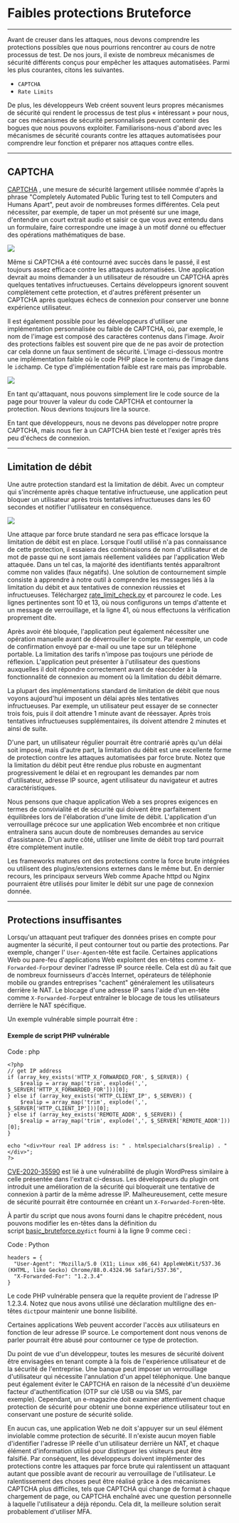 Faibles protections Bruteforce
==============================

* * * * *

Avant de creuser dans les attaques, nous devons comprendre les protections possibles que nous pourrions rencontrer au cours de notre processus de test. De nos jours, il existe de nombreux mécanismes de sécurité différents conçus pour empêcher les attaques automatisées. Parmi les plus courantes, citons les suivantes.

-   `CAPTCHA`
-   `Rate Limits`

De plus, les développeurs Web créent souvent leurs propres mécanismes de sécurité qui rendent le processus de test plus « intéressant » pour nous, car ces mécanismes de sécurité personnalisés peuvent contenir des bogues que nous pouvons exploiter. Familiarisons-nous d'abord avec les mécanismes de sécurité courants contre les attaques automatisées pour comprendre leur fonction et préparer nos attaques contre elles.

* * * * *

CAPTCHA
-------

[CAPTCHA](https://en.wikipedia.org/wiki/CAPTCHA) , une mesure de sécurité largement utilisée nommée d'après la phrase "Completely Automated Public Turing test to tell Computers and Humans Apart", peut avoir de nombreuses formes différentes. Cela peut nécessiter, par exemple, de taper un mot présenté sur une image, d'entendre un court extrait audio et saisir ce que vous avez entendu dans un formulaire, faire correspondre une image à un motif donné ou effectuer des opérations mathématiques de base.

![](https://academy.hackthebox.com/storage/modules/80/07-captcha_math-small.png)

Même si CAPTCHA a été contourné avec succès dans le passé, il est toujours assez efficace contre les attaques automatisées. Une application devrait au moins demander à un utilisateur de résoudre un CAPTCHA après quelques tentatives infructueuses. Certains développeurs ignorent souvent complètement cette protection, et d'autres préfèrent présenter un CAPTCHA après quelques échecs de connexion pour conserver une bonne expérience utilisateur.

Il est également possible pour les développeurs d'utiliser une implémentation personnalisée ou faible de CAPTCHA, où, par exemple, le nom de l'image est composé des caractères contenus dans l'image. Avoir des protections faibles est souvent pire que de ne pas avoir de protection car cela donne un faux sentiment de sécurité. L'image ci-dessous montre une implémentation faible où le code PHP place le contenu de l'image dans le `id`champ. Ce type d'implémentation faible est rare mais pas improbable.

![](https://academy.hackthebox.com/storage/modules/80/06-captcha_id.png)

En tant qu'attaquant, nous pouvons simplement lire le code source de la page pour trouver la valeur du code CAPTCHA et contourner la protection. Nous devrions toujours lire la source.

En tant que développeurs, nous ne devons pas développer notre propre CAPTCHA, mais nous fier à un CAPTCHA bien testé et l'exiger après très peu d'échecs de connexion.

* * * * *

Limitation de débit
-------------------

Une autre protection standard est la limitation de débit. Avec un compteur qui s'incrémente après chaque tentative infructueuse, une application peut bloquer un utilisateur après trois tentatives infructueuses dans les 60 secondes et notifier l'utilisateur en conséquence.

![](https://academy.hackthebox.com/storage/modules/80/06-rate_limit.png)

Une attaque par force brute standard ne sera pas efficace lorsque la limitation de débit est en place. Lorsque l'outil utilisé n'a pas connaissance de cette protection, il essaiera des combinaisons de nom d'utilisateur et de mot de passe qui ne sont jamais réellement validées par l'application Web attaquée. Dans un tel cas, la majorité des identifiants tentés apparaîtront comme non valides (faux négatifs). Une solution de contournement simple consiste à apprendre à notre outil à comprendre les messages liés à la limitation du débit et aux tentatives de connexion réussies et infructueuses. Téléchargez [rate_limit_check.py](https://academy.hackthebox.com/storage/modules/80/scripts/rate_limit_check_py.txt) et parcourez le code. Les lignes pertinentes sont 10 et 13, où nous configurons un temps d'attente et un message de verrouillage, et la ligne 41, où nous effectuons la vérification proprement dite.

Après avoir été bloquée, l'application peut également nécessiter une opération manuelle avant de déverrouiller le compte. Par exemple, un code de confirmation envoyé par e-mail ou une tape sur un téléphone portable. La limitation des tarifs n'impose pas toujours une période de réflexion. L'application peut présenter à l'utilisateur des questions auxquelles il doit répondre correctement avant de réaccéder à la fonctionnalité de connexion au moment où la limitation du débit démarre.

La plupart des implémentations standard de limitation de débit que nous voyons aujourd'hui imposent un délai après `N`les tentatives infructueuses. Par exemple, un utilisateur peut essayer de se connecter trois fois, puis il doit attendre 1 minute avant de réessayer. Après trois tentatives infructueuses supplémentaires, ils doivent attendre 2 minutes et ainsi de suite.

D'une part, un utilisateur régulier pourrait être contrarié après qu'un délai soit imposé, mais d'autre part, la limitation du débit est une excellente forme de protection contre les attaques automatisées par force brute. Notez que la limitation du débit peut être rendue plus robuste en augmentant progressivement le délai et en regroupant les demandes par nom d'utilisateur, adresse IP source, agent utilisateur du navigateur et autres caractéristiques.

Nous pensons que chaque application Web a ses propres exigences en termes de convivialité et de sécurité qui doivent être parfaitement équilibrées lors de l'élaboration d'une limite de débit. L'application d'un verrouillage précoce sur une application Web encombrée et non critique entraînera sans aucun doute de nombreuses demandes au service d'assistance. D'un autre côté, utiliser une limite de débit trop tard pourrait être complètement inutile.

Les frameworks matures ont des protections contre la force brute intégrées ou utilisent des plugins/extensions externes dans le même but. En dernier recours, les principaux serveurs Web comme Apache httpd ou Nginx pourraient être utilisés pour limiter le débit sur une page de connexion donnée.

* * * * *

Protections insuffisantes
-------------------------

Lorsqu'un attaquant peut trafiquer des données prises en compte pour augmenter la sécurité, il peut contourner tout ou partie des protections. Par exemple, changer l' `User-Agent`en-tête est facile. Certaines applications Web ou pare-feu d'applications Web exploitent des en-têtes comme `X-Forwarded-For`pour deviner l'adresse IP source réelle. Cela est dû au fait que de nombreux fournisseurs d'accès Internet, opérateurs de téléphonie mobile ou grandes entreprises "cachent" généralement les utilisateurs derrière le NAT. Le blocage d'une adresse IP sans l'aide d'un en-tête comme `X-Forwarded-For`peut entraîner le blocage de tous les utilisateurs derrière le NAT spécifique.

Un exemple vulnérable simple pourrait être :

#### Exemple de script PHP vulnérable

Code : php

```
<?php
// get IP address
if (array_key_exists('HTTP_X_FORWARDED_FOR', $_SERVER)) {
	$realip = array_map('trim', explode(',', $_SERVER['HTTP_X_FORWARDED_FOR']))[0];
} else if (array_key_exists('HTTP_CLIENT_IP', $_SERVER)) {
	$realip = array_map('trim', explode(',', $_SERVER['HTTP_CLIENT_IP']))[0];
} else if (array_key_exists('REMOTE_ADDR', $_SERVER)) {
	$realip = array_map('trim', explode(',', $_SERVER['REMOTE_ADDR']))[0];
}

echo "<div>Your real IP address is: " . htmlspecialchars($realip) . "</div>";
?>

```

[CVE-2020-35590](https://nvd.nist.gov/vuln/detail/CVE-2020-35590) est lié à une vulnérabilité de plugin WordPress similaire à celle présentée dans l'extrait ci-dessus. Les développeurs du plugin ont introduit une amélioration de la sécurité qui bloquerait une tentative de connexion à partir de la même adresse IP. Malheureusement, cette mesure de sécurité pourrait être contournée en créant un `X-Forwarded-For`en-tête.

À partir du script que nous avons fourni dans le chapitre précédent, nous pouvons modifier les en-têtes dans la définition du script [basic_bruteforce.py](https://academy.hackthebox.com/storage/modules/80/scripts/basic_bruteforce_py.txt)`dict` fourni à la ligne 9 comme ceci :

Code : Python

```
headers = {
  "User-Agent": "Mozilla/5.0 (X11; Linux x86_64) AppleWebKit/537.36 (KHTML, like Gecko) Chrome/88.0.4324.96 Safari/537.36",
  "X-Forwarded-For": "1.2.3.4"
}

```

Le code PHP vulnérable pensera que la requête provient de l'adresse IP 1.2.3.4. Notez que nous avons utilisé une déclaration multiligne des en-têtes `dict`pour maintenir une bonne lisibilité.

Certaines applications Web peuvent accorder l'accès aux utilisateurs en fonction de leur adresse IP source. Le comportement dont nous venons de parler pourrait être abusé pour contourner ce type de protection.

Du point de vue d'un développeur, toutes les mesures de sécurité doivent être envisagées en tenant compte à la fois de l'expérience utilisateur et de la sécurité de l'entreprise. Une banque peut imposer un verrouillage d'utilisateur qui nécessite l'annulation d'un appel téléphonique. Une banque peut également éviter le CAPTCHA en raison de la nécessité d'un deuxième facteur d'authentification (OTP sur clé USB ou via SMS, par exemple). Cependant, un e-magazine doit examiner attentivement chaque protection de sécurité pour obtenir une bonne expérience utilisateur tout en conservant une posture de sécurité solide.

En aucun cas, une application Web ne doit s'appuyer sur un seul élément inviolable comme protection de sécurité. Il n'existe aucun moyen fiable d'identifier l'adresse IP réelle d'un utilisateur derrière un NAT, et chaque élément d'information utilisé pour distinguer les visiteurs peut être falsifié. Par conséquent, les développeurs doivent implémenter des protections contre les attaques par force brute qui ralentissent un attaquant autant que possible avant de recourir au verrouillage de l'utilisateur. Le ralentissement des choses peut être réalisé grâce à des mécanismes CAPTCHA plus difficiles, tels que CAPTCHA qui change de format à chaque chargement de page, ou CAPTCHA enchaîné avec une question personnelle à laquelle l'utilisateur a déjà répondu. Cela dit, la meilleure solution serait probablement d'utiliser MFA.
